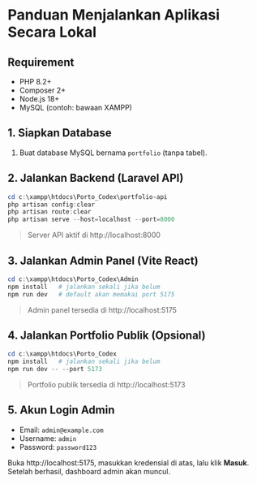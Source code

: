 # Panduan Menjalankan Aplikasi Secara Lokal

## Requirement
- PHP 8.2+
- Composer 2+
- Node.js 18+
- MySQL (contoh: bawaan XAMPP)

## 1. Siapkan Database
1. Buat database MySQL bernama `portfolio` (tanpa tabel).

## 2. Jalankan Backend (Laravel API)
```powershell
cd c:\xampp\htdocs\Porto_Codex\portfolio-api
php artisan config:clear
php artisan route:clear
php artisan serve --host=localhost --port=8000
```
> Server API aktif di http://localhost:8000

## 3. Jalankan Admin Panel (Vite React)
```powershell
cd c:\xampp\htdocs\Porto_Codex\Admin
npm install   # jalankan sekali jika belum
npm run dev   # default akan memakai port 5175
```
> Admin panel tersedia di http://localhost:5175

## 4. Jalankan Portfolio Publik (Opsional)
```powershell
cd c:\xampp\htdocs\Porto_Codex
npm install   # jalankan sekali jika belum
npm run dev -- --port 5173
```
> Portfolio publik tersedia di http://localhost:5173

## 5. Akun Login Admin
- Email: `admin@example.com`
- Username: `admin`
- Password: `password123`

Buka http://localhost:5175, masukkan kredensial di atas, lalu klik **Masuk**. Setelah berhasil, dashboard admin akan muncul.

